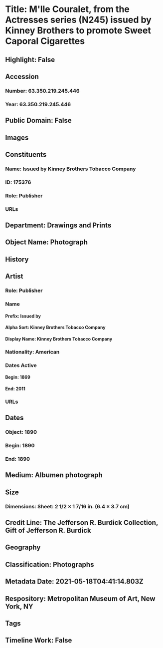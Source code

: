 # Title: M'lle Couralet, from the Actresses series (N245) issued by Kinney Brothers to promote Sweet Caporal Cigarettes
## Highlight: False
## Accession
### Number: 63.350.219.245.446
### Year: 63.350.219.245.446
## Public Domain: False
## Images
## Constituents
### Name: Issued by Kinney Brothers Tobacco Company
### ID: 175376
### Role: Publisher
### URLs
## Department: Drawings and Prints
## Object Name: Photograph
## History
## Artist
### Role: Publisher
### Name
#### Prefix: Issued by
#### Alpha Sort: Kinney Brothers Tobacco Company
#### Display Name: Kinney Brothers Tobacco Company
### Nationality: American
### Dates Active
#### Begin: 1869
#### End: 2011
### URLs
## Dates
### Object: 1890
### Begin: 1890
### End: 1890
## Medium: Albumen photograph
## Size
### Dimensions: Sheet: 2 1/2 × 1 7/16 in. (6.4 × 3.7 cm)
## Credit Line: The Jefferson R. Burdick Collection, Gift of Jefferson R. Burdick
## Geography
## Classification: Photographs
## Metadata Date: 2021-05-18T04:41:14.803Z
## Respository: Metropolitan Museum of Art, New York, NY
## Tags
## Timeline Work: False